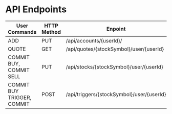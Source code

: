 # API Endpoints

| User Commands | HTTP Method | Enpoint |
| --- | --- | --- |
| ADD | PUT | /api/accounts/{userId}/ |
| QUOTE | GET | /api/quotes/{stockSymbol}/user/{userId} |
| COMMIT BUY, COMMIT SELL | PUT | /api/stocks/{stockSymbol}/user/{userId} |
| COMMIT BUY TRIGGER, COMMIT  | POST | /api/triggers/{stockSymbol}/user/{userId} |